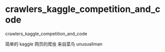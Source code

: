 # crawlers_kaggle_competition_and_code
crawlers_kaggle_competition_and_code

简单的 kaggle 网页的爬虫
来自菜鸟 unusuallman
